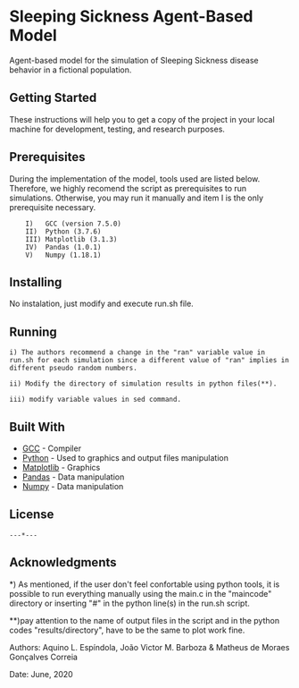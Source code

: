 # Sleeping Sickness Agent-Based Model
Agent-based model for the simulation of Sleeping Sickness disease behavior in a fictional population.

## Getting Started

These instructions will help you to get a copy of the project in your local machine for development, testing, and research purposes. 

## Prerequisites

During the implementation of the model,  tools used are listed below. Therefore, we highly recomend the script  as prerequisites to run simulations. Otherwise, you may run it manually and item I is the only prerequisite necessary.

```
    I)   GCC (version 7.5.0)
    II)  Python (3.7.6)
    III) Matplotlib (3.1.3)
    IV)  Pandas (1.0.1)
    V)   Numpy (1.18.1)
```

## Installing

No instalation, just modify and execute run.sh file.

## Running

    i) The authors recommend a change in the "ran" variable value in run.sh for each simulation since a different value of "ran" implies in different pseudo random numbers.
    
    ii) Modify the directory of simulation results in python files(**).

    iii) modify variable values in sed command.

## Built With

* [GCC](https://gcc.gnu.org/) - Compiler 
* [Python](https://www.python.org/) - Used to graphics and output files manipulation
* [Matplotlib](https://matplotlib.org/) - Graphics
* [Pandas](https://pandas.org/) - Data manipulation
* [Numpy](https://numpy.org/) - Data manipulation

## License

    ---*---

## Acknowledgments

*) As mentioned, if the user don't feel confortable using python tools, it is possible to run everything manually using the main.c in the "maincode" directory or inserting "#" in the python line(s) in the run.sh script.

**)pay attention to the name of output files in the script and in the python codes "results/directory", have to be the same to plot work fine. 


Authors: Aquino L. Espíndola, João Victor M. Barboza & Matheus de Moraes Gonçalves Correia

Date: June, 2020 
